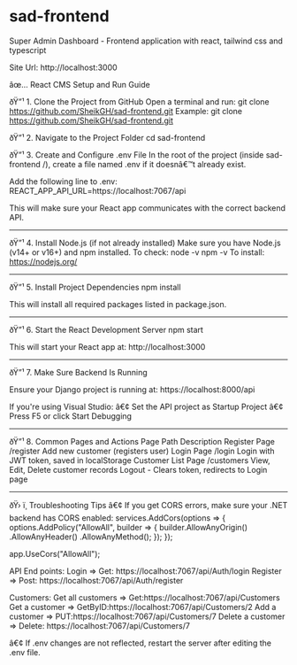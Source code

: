 # sad-frontend
Super Admin Dashboard - Frontend application with react, tailwind css and typescript

Site Url: http://localhost:3000


âœ… React CMS Setup and Run Guide

ðŸ”¹ 1. Clone the Project from GitHub
Open a terminal and run:
git clone https://github.com/SheikGH/sad-frontend.git
Example:
git clone https://github.com/SheikGH/sad-frontend.git

ðŸ”¹ 2. Navigate to the Project Folder
cd sad-frontend

ðŸ”¹ 3. Create and Configure .env File
In the root of the project (inside sad-frontend /), create a file named .env if it doesnâ€™t already exist.

Add the following line to .env:
REACT_APP_API_URL=https://localhost:7067/api

This will make sure your React app communicates with the correct backend API.
________________________________________
ðŸ”¹ 4. Install Node.js (if not already installed)
Make sure you have Node.js (v14+ or v16+) and npm installed.
To check:
node -v
npm -v
To install: https://nodejs.org/
________________________________________
ðŸ”¹ 5. Install Project Dependencies
npm install

This will install all required packages listed in package.json.
________________________________________
ðŸ”¹ 6. Start the React Development Server
npm start

This will start your React app at:
http://localhost:3000
________________________________________
ðŸ”¹ 7. Make Sure Backend Is Running

Ensure your Django project is running at:
https://localhost:8000/api

If you're using Visual Studio:
â€¢	Set the API project as Startup Project
â€¢	Press F5 or click Start Debugging
________________________________________
ðŸ”¹ 8. Common Pages and Actions
Page	Path	Description
Register Page	/register	Add new customer (registers user)
Login Page	/login	Login with JWT token, saved in localStorage
Customer List Page	/customers	View, Edit, Delete customer records
Logout	-	Clears token, redirects to Login page
________________________________________
ðŸ› ï¸ Troubleshooting Tips
â€¢	If you get CORS errors, make sure your .NET backend has CORS enabled:
services.AddCors(options =>
{
    options.AddPolicy("AllowAll",
        builder =>
        {
            builder.AllowAnyOrigin()
                   .AllowAnyHeader()
                   .AllowAnyMethod();
        });
});

app.UseCors("AllowAll");

API End points:
Login => Get: https://localhost:7067/api/Auth/login
Register => Post: https://localhost:7067/api/Auth/register

Customers:
Get all customers => Get:https://localhost:7067/api/Customers
Get a customer => GetByID:https://localhost:7067/api/Customers/2
Add a customer => PUT:https://localhost:7067/api/Customers/7
Delete a customer => Delete: https://localhost:7067/api/Customers/7

â€¢	If .env changes are not reflected, restart the server after editing the .env file.

